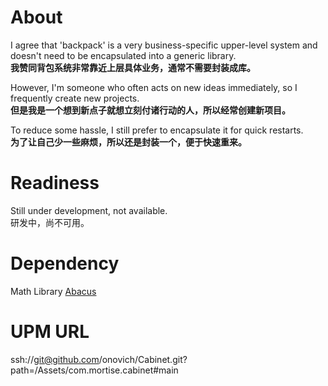 # About
I agree that 'backpack' is a very business-specific upper-level system and doesn't need to be encapsulated into a generic library. <br/>
**我赞同背包系统非常靠近上层具体业务，通常不需要封装成库。**

However, I'm someone who often acts on new ideas immediately, so I frequently create new projects. <br/>
**但是我是一个想到新点子就想立刻付诸行动的人，所以经常创建新项目。**

To reduce some hassle, I still prefer to encapsulate it for quick restarts.<br/>
**为了让自己少一些麻烦，所以还是封装一个，便于快速重来。**

# Readiness
Still under development, not available.<br/>
研发中，尚不可用。

# Dependency
Math Library
[Abacus](https://github.com/onovich/Abacus)

# UPM URL
ssh://git@github.com/onovich/Cabinet.git?path=/Assets/com.mortise.cabinet#main
